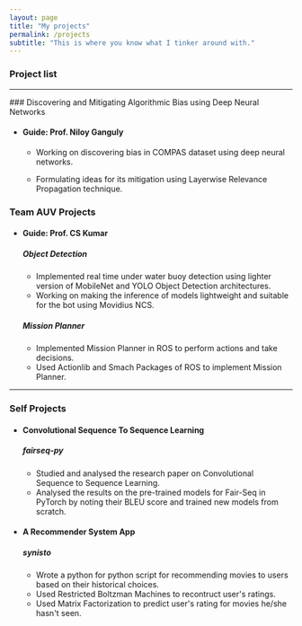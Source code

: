 ```yaml
---
layout: page
title: "My projects"
permalink: /projects
subtitle: "This is where you know what I tinker around with."
---
```

### Project list
<hr>
### Discovering and Mitigating Algorithmic Bias using Deep Neural Networks

*   #### Guide: Prof. Niloy Ganguly

    * Working on discovering bias in COMPAS dataset using deep neural networks.

    * Formulating ideas for its mitigation using Layerwise Relevance Propagation technique.

### Team AUV Projects

*   #### Guide: Prof. CS Kumar

    ##### Object Detection

    *   Implemented real time under water buoy detection using lighter version of MobileNet and YOLO Object Detection architectures.
    *   Working on making the inference of models lightweight and suitable for the bot using Movidius NCS.

    ##### Mission Planner

    *   Implemented Mission Planner in ROS to perform actions and take decisions.
    *   Used Actionlib and Smach Packages of ROS to implement Mission Planner.

* * *

### Self Projects

*   #### Convolutional Sequence To Sequence Learning

    ##### fairseq-py

    *   Studied and analysed the research paper on Convolutional Sequence to Sequence Learning.
    *   Analysed the results on the pre-trained models for Fair-Seq in PyTorch by noting their BLEU score and trained new models from scratch.

*   #### A Recommender System App

    ##### synisto

    *   Wrote a python for python script for recommending movies to users based on their historical choices.
    *   Used Restricted Boltzman Machines to recontruct user's ratings.
    *   Used Matrix Factorization to predict user's rating for movies he/she hasn't seen.
